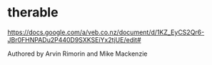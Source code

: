 therable
========
https://docs.google.com/a/veb.co.nz/document/d/1KZ_EyCS2Qr6-JBr0FHNPADu2P440D9SXKSEiYx2tjUE/edit#

Authored by Arvin Rimorin and Mike Mackenzie
